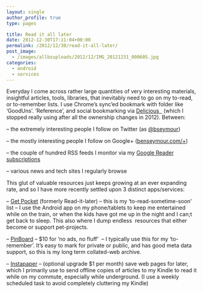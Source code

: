 ```yaml
---
layout: single
author_profile: true
type: pages

title: Read it all later
date: 2012-12-30T17:11:04+00:00
permalink: /2012/12/30/read-it-all-later/
post_image:
  - /images/allbsuploads/2012/12/IMG_20121231_000605.jpg
categories:
  - android
  - services
---
```

Everyday I come across rather large quantities of very interesting materials, insightful articles, tools, libraries, that inevitably need to go on my to-read, or to-remember lists. I use Chrome&#8217;s sync&#8217;ed bookmark with folder like &#8216;GoodUns&#8217;. &#8216;Reference&#8217;, and social bookmarking via <a title="Delicious " href="http://www.delicious.com/ben.seymour" target="_blank">Delicious  </a> (which I stopped really using after all the ownership changes in 2012). Between:

&#8211; the extremely interesting people I follow on Twitter (as <a title="Twitter bseymour" href="http://twitter.com/bseymour" target="_blank">@bseymour</a>)

&#8211; the mostly interesting people I follow on Google+ (<a title="Google+ Ben Seymour" href="http://benseymour.com/+" target="_blank">benseymour.com/+</a>)

&#8211; the couple of hundred RSS feeds I monitor via my <a title="Google Reader Subscriptions" href="http://www.google.com/reader/public/subscriptions/user/17701434611552206926" target="_blank">Google Reader subscriptions</a>

&#8211; various news and tech sites I regularly browse

This glut of valuable resources just keeps growing at an ever expanding rate, and so I have more recently settled upon 3 distinct apps/services:

&#8211; <a title="Get Pocket" href="http://getpocket.com/" target="_blank">Get Pocket</a> (formerly Read-it-later) &#8211; this is my &#8216;to-read-sometime-soon&#8217; list &#8211; I use the Android app on my phone/tablets to keep me entertained while on the train, or when the kids have got me up in the night and I can;t get back to sleep. This also where I dump endless  resources that either become or support pet-projects.

&#8211; <a title="PinBoard" href="http://pinboard.in" target="_blank">PinBoard</a> &#8211; $10 for &#8216;no ads, no fluff&#8217;  &#8211; I typically use this for my &#8216;to-remember&#8217;. It&#8217;s easy to mark for private or public, and has good meta data support, so this is my long term collated-web archive.

&#8211; <a title="InstaPaper" href="http://www.instapaper.com/" target="_blank">Instapaper</a> &#8211; (optional upgrade $1 per month) save web pages for later, which I primarily use to send offline copies of articles to my Kindle to read it while on my commute, especially while underground. (I use a weekly scheduled task to avoid completely cluttering my Kindle)

&nbsp;

&nbsp;
